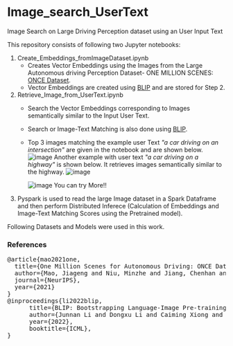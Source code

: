 # Image_search_UserText
Image Search on Large Driving Perception dataset using an User Input Text

This repository consists of following two Jupyter notebooks: 

1. Create_Embeddings_fromImageDataset.ipynb
    - Creates Vector Embeddings using the Images from the Large Autonomous driving Perception Dataset- ONE MILLION SCENES:  [ONCE Dataset](https://once-for-auto-driving.github.io/index.html). 
    - Vector Embeddings are created using [BLIP](https://github.com/salesforce/BLIP/blob/main/demo.ipynb) and are stored for Step 2.
2. Retrieve_Image_from_UserText.ipynb
     - Search the Vector Embeddings corresponding to Images semantically similar to the Input User Text.
     - Search or Image-Text Matching is also done using [BLIP](https://github.com/salesforce/BLIP/blob/main/demo.ipynb).
     - Top 3 images matching the example user Text _"a car driving on an intersection"_ are given in the notebook and are shown below. 
        ![image](https://github.com/saxenam06/Image_search_UserText/assets/83720464/a2749738-bf75-4bdc-8896-ce1907884849)
       Another example with user text _"a car driving on a highway"_ is shown below. It retrieves images semantically similar to the highway.
       ![image](https://github.com/saxenam06/Image_search_UserText_BLIP/assets/83720464/506fa890-a027-4af5-bf0d-5cda26d7f483)

        ![image](https://github.com/saxenam06/Image_search_UserText_BLIP/assets/83720464/ba043833-1f28-4f8c-9902-e657374afab4)
     You can try More!!
3. Pyspark is used to read the large Image dataset in a Spark Dataframe and then perform Distributed Inferece (Calculation of Embeddings and Image-Text Matching Scores using the Pretrained model).

Following Datasets and Models were used in this work.
### References
<pre>
@article{mao2021one,
  title={One Million Scenes for Autonomous Driving: ONCE Dataset},
  author={Mao, Jiageng and Niu, Minzhe and Jiang, Chenhan and Liang, Hanxue and Liang, Xiaodan and Li, Yamin and Ye, Chaoqiang and Zhang, Wei and Li, Zhenguo and Yu, Jie and others},
  journal={NeurIPS},
  year={2021}
}
@inproceedings{li2022blip,
      title={BLIP: Bootstrapping Language-Image Pre-training for Unified Vision-Language Understanding and Generation}, 
      author={Junnan Li and Dongxu Li and Caiming Xiong and Steven Hoi},
      year={2022},
      booktitle={ICML},
}<pre>
